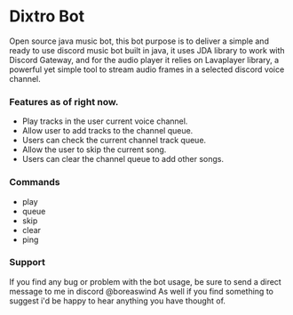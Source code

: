 # Dixtro Bot
Open source java music bot, this bot purpose is 
to deliver a simple and ready to use discord music bot built in java,
it uses JDA library to work with Discord Gateway, and for the audio player
it relies on Lavaplayer library, a powerful yet simple tool to stream audio frames
in a selected discord voice channel.

### Features as of right now.
- Play tracks in the user current voice channel.
- Allow user to add tracks to the channel queue.
- Users can check the current channel track queue.
- Allow the user to skip the current song.
- Users can clear the channel queue to add other songs.

### Commands
- play
- queue
- skip
- clear
- ping

### Support
If you find any bug or problem with the bot usage, 
be sure to send a direct message to me in discord @boreaswind 
As well if you find something to suggest 
i'd be happy to hear anything you have thought of.